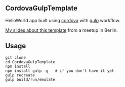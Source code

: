 ## CordovaGulpTemplate ##


HelloWorld app built using [cordova](http://cordova.apache.org/) with [gulp](https://github.com/gulpjs/gulp) workflow.

[My slides about this template](http://kamrik.org/GulpCordova/) from a meetup in Berlin.

## Usage ##

    git clone
    cd CordovaGulpTemplate
    npm install
    npm install gulp -g   # if you don't have it yet
    gulp recreate
    gulp build/run/emulate
    
